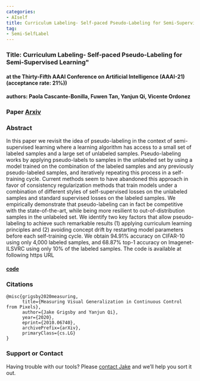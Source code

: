 ```yaml
---
categories:
- AIself
title: Curriculum Labeling- Self-paced Pseudo-Labeling for Semi-Supervised Learning
tag:
- Semi-SelfLabel 
---
```





### Title: Curriculum Labeling- Self-paced Pseudo-Labeling for Semi-Supervised Learning" 


#### at the Thirty-Fifth AAAI Conference on Artificial Intelligence (AAAI-21) (acceptance rate: 21%)) 


#### authors: Paola Cascante-Bonilla, Fuwen Tan, Yanjun Qi, Vicente Ordonez

### Paper [Arxiv](https://arxiv.org/abs/2001.06001)


### Abstract
In this paper we revisit the idea of pseudo-labeling in the context of semi-supervised learning where a learning algorithm has access to a small set of labeled samples and a large set of unlabeled samples. Pseudo-labeling works by applying pseudo-labels to samples in the unlabeled set by using a model trained on the combination of the labeled samples and any previously pseudo-labeled samples, and iteratively repeating this process in a self-training cycle. Current methods seem to have abandoned this approach in favor of consistency regularization methods that train models under a combination of different styles of self-supervised losses on the unlabeled samples and standard supervised losses on the labeled samples. We empirically demonstrate that pseudo-labeling can in fact be competitive with the state-of-the-art, while being more resilient to out-of-distribution samples in the unlabeled set. We identify two key factors that allow pseudo-labeling to achieve such remarkable results (1) applying curriculum learning principles and (2) avoiding concept drift by restarting model parameters before each self-training cycle. We obtain 94.91% accuracy on CIFAR-10 using only 4,000 labeled samples, and 68.87% top-1 accuracy on Imagenet-ILSVRC using only 10% of the labeled samples. The code is available at following https URL


#### [code](https://github.com/uvavision/Curriculum-Labeling)

### Citations

```
@misc{grigsby2020measuring,
      title={Measuring Visual Generalization in Continuous Control from Pixels}, 
      author={Jake Grigsby and Yanjun Qi},
      year={2020},
      eprint={2010.06740},
      archivePrefix={arXiv},
      primaryClass={cs.LG}
}
```


### Support or Contact

Having trouble with our tools? Please [contact Jake](mailto:jcg6dn@virginia.edu) and we’ll help you sort it out.
